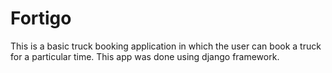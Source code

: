 # Fortigo
This is a basic truck booking application in which the user can book a truck for a particular time. This app was done using django framework.
